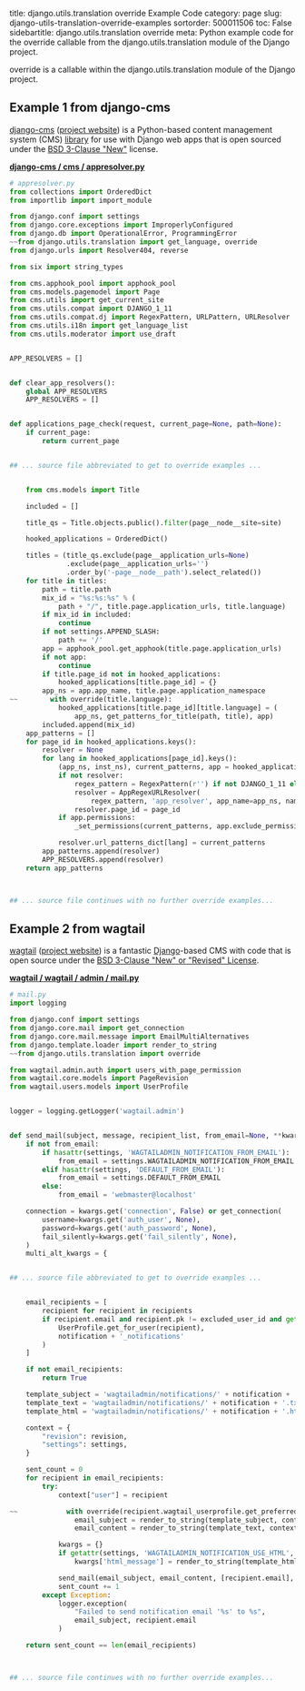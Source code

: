 title: django.utils.translation override Example Code
category: page
slug: django-utils-translation-override-examples
sortorder: 500011506
toc: False
sidebartitle: django.utils.translation override
meta: Python example code for the override callable from the django.utils.translation module of the Django project.


override is a callable within the django.utils.translation module of the Django project.


## Example 1 from django-cms
[django-cms](https://github.com/divio/django-cms)
([project website](https://www.django-cms.org/en/)) is a Python-based
content management system (CMS) [library](https://pypi.org/project/django-cms/)
for use with Django web apps that is open sourced under the
[BSD 3-Clause "New"](https://github.com/divio/django-cms/blob/develop/LICENSE)
license.

[**django-cms / cms / appresolver.py**](https://github.com/divio/django-cms/blob/develop/cms/./appresolver.py)

```python
# appresolver.py
from collections import OrderedDict
from importlib import import_module

from django.conf import settings
from django.core.exceptions import ImproperlyConfigured
from django.db import OperationalError, ProgrammingError
~~from django.utils.translation import get_language, override
from django.urls import Resolver404, reverse

from six import string_types

from cms.apphook_pool import apphook_pool
from cms.models.pagemodel import Page
from cms.utils import get_current_site
from cms.utils.compat import DJANGO_1_11
from cms.utils.compat.dj import RegexPattern, URLPattern, URLResolver
from cms.utils.i18n import get_language_list
from cms.utils.moderator import use_draft


APP_RESOLVERS = []


def clear_app_resolvers():
    global APP_RESOLVERS
    APP_RESOLVERS = []


def applications_page_check(request, current_page=None, path=None):
    if current_page:
        return current_page


## ... source file abbreviated to get to override examples ...


    from cms.models import Title

    included = []

    title_qs = Title.objects.public().filter(page__node__site=site)

    hooked_applications = OrderedDict()

    titles = (title_qs.exclude(page__application_urls=None)
              .exclude(page__application_urls='')
              .order_by('-page__node__path').select_related())
    for title in titles:
        path = title.path
        mix_id = "%s:%s:%s" % (
            path + "/", title.page.application_urls, title.language)
        if mix_id in included:
            continue
        if not settings.APPEND_SLASH:
            path += '/'
        app = apphook_pool.get_apphook(title.page.application_urls)
        if not app:
            continue
        if title.page_id not in hooked_applications:
            hooked_applications[title.page_id] = {}
        app_ns = app.app_name, title.page.application_namespace
~~        with override(title.language):
            hooked_applications[title.page_id][title.language] = (
                app_ns, get_patterns_for_title(path, title), app)
        included.append(mix_id)
    app_patterns = []
    for page_id in hooked_applications.keys():
        resolver = None
        for lang in hooked_applications[page_id].keys():
            (app_ns, inst_ns), current_patterns, app = hooked_applications[page_id][lang]  # nopyflakes
            if not resolver:
                regex_pattern = RegexPattern(r'') if not DJANGO_1_11 else r''
                resolver = AppRegexURLResolver(
                    regex_pattern, 'app_resolver', app_name=app_ns, namespace=inst_ns)
                resolver.page_id = page_id
            if app.permissions:
                _set_permissions(current_patterns, app.exclude_permissions)

            resolver.url_patterns_dict[lang] = current_patterns
        app_patterns.append(resolver)
        APP_RESOLVERS.append(resolver)
    return app_patterns



## ... source file continues with no further override examples...

```


## Example 2 from wagtail
[wagtail](https://github.com/wagtail/wagtail)
([project website](https://wagtail.io/)) is a fantastic
[Django](/django.html)-based CMS with code that is open source
under the
[BSD 3-Clause "New" or "Revised" License](https://github.com/wagtail/wagtail/blob/master/LICENSE).

[**wagtail / wagtail / admin / mail.py**](https://github.com/wagtail/wagtail/blob/master/wagtail/admin/mail.py)

```python
# mail.py
import logging

from django.conf import settings
from django.core.mail import get_connection
from django.core.mail.message import EmailMultiAlternatives
from django.template.loader import render_to_string
~~from django.utils.translation import override

from wagtail.admin.auth import users_with_page_permission
from wagtail.core.models import PageRevision
from wagtail.users.models import UserProfile


logger = logging.getLogger('wagtail.admin')


def send_mail(subject, message, recipient_list, from_email=None, **kwargs):
    if not from_email:
        if hasattr(settings, 'WAGTAILADMIN_NOTIFICATION_FROM_EMAIL'):
            from_email = settings.WAGTAILADMIN_NOTIFICATION_FROM_EMAIL
        elif hasattr(settings, 'DEFAULT_FROM_EMAIL'):
            from_email = settings.DEFAULT_FROM_EMAIL
        else:
            from_email = 'webmaster@localhost'

    connection = kwargs.get('connection', False) or get_connection(
        username=kwargs.get('auth_user', None),
        password=kwargs.get('auth_password', None),
        fail_silently=kwargs.get('fail_silently', None),
    )
    multi_alt_kwargs = {


## ... source file abbreviated to get to override examples ...


    email_recipients = [
        recipient for recipient in recipients
        if recipient.email and recipient.pk != excluded_user_id and getattr(
            UserProfile.get_for_user(recipient),
            notification + '_notifications'
        )
    ]

    if not email_recipients:
        return True

    template_subject = 'wagtailadmin/notifications/' + notification + '_subject.txt'
    template_text = 'wagtailadmin/notifications/' + notification + '.txt'
    template_html = 'wagtailadmin/notifications/' + notification + '.html'

    context = {
        "revision": revision,
        "settings": settings,
    }

    sent_count = 0
    for recipient in email_recipients:
        try:
            context["user"] = recipient

~~            with override(recipient.wagtail_userprofile.get_preferred_language()):
                email_subject = render_to_string(template_subject, context).strip()
                email_content = render_to_string(template_text, context).strip()

            kwargs = {}
            if getattr(settings, 'WAGTAILADMIN_NOTIFICATION_USE_HTML', False):
                kwargs['html_message'] = render_to_string(template_html, context)

            send_mail(email_subject, email_content, [recipient.email], **kwargs)
            sent_count += 1
        except Exception:
            logger.exception(
                "Failed to send notification email '%s' to %s",
                email_subject, recipient.email
            )

    return sent_count == len(email_recipients)



## ... source file continues with no further override examples...

```


